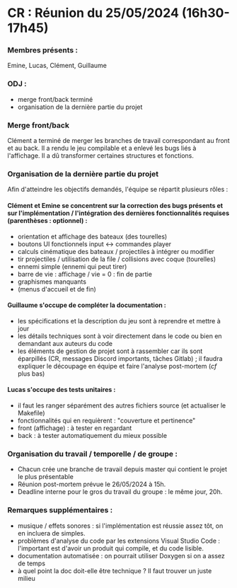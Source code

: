 # CR : Réunion du 25/05/2024 (16h30-17h45)

### Membres présents :
Emine, Lucas, Clément, Guillaume


### ODJ :
* merge front/back terminé
* organisation de la dernière partie du projet

### Merge front/back
Clément a terminé de merger les branches de travail correspondant au front et au back. Il a rendu le jeu compilable et a enlevé les bugs liés à l'affichage.
Il a dû transformer certaines structures et fonctions.

### Organisation de la dernière partie du projet
Afin d'atteindre les objectifs demandés, l'équipe se répartit plusieurs rôles :
 
#### Clément et Emine se concentrent sur la **correction des bugs présents** et sur l'implémentation / l'intégration des **dernières fonctionnalités requises** (parenthèses : optionnel) :

- orientation et affichage des bateaux (des tourelles)
- boutons UI fonctionnels input <-> commandes player
- calculs cinématique des bateaux / projectiles à intégrer ou modifier 
- tir projectiles / utilisation de la file / collisions avec coque (tourelles)
- ennemi simple (ennemi qui peut tirer)
- barre de vie : affichage / vie = 0 : fin de partie
- graphismes manquants
- (menus d'accueil et de fin)


#### Guillaume s'occupe de compléter la **documentation** :
- les spécifications et la description du jeu sont à reprendre et mettre à jour
- les détails techniques sont à voir directement dans le code ou bien en demandant aux auteurs du code
- les éléments de gestion de projet sont à rassembler car ils sont éparpillés (CR, messages Discord importants, tâches Gitlab) ; il faudra expliquer le découpage en équipe et faire l'analyse post-mortem (*cf* plus bas)

#### Lucas s'occupe des **tests unitaires** :
- il faut les ranger séparément des autres fichiers source (et actualiser le Makefile)
- fonctionnalités qui en requièrent : "couverture et pertinence"
- front (affichage) : à tester en regardant
- back : à tester automatiquement du mieux possible

### Organisation du travail / temporelle / de groupe :
- Chacun crée une branche de travail depuis master qui contient le projet le plus présentable
- Réunion post-mortem prévue le 26/05/2024 à 15h. 
- Deadline interne pour le gros du travail du groupe : le même jour, 20h.

### Remarques supplémentaires : 
- musique / effets sonores : si l'implémentation est réussie assez tôt, on en incluera de simples.
- problèmes d'analyse du code par les extensions Visual Studio Code : l'important est d'avoir un produit qui compile, et du code lisible.
- documentation automatisée : on pourrait utiliser Doxygen si on a assez de temps
- à quel point la doc doit-elle être technique ? Il faut trouver un juste milieu
